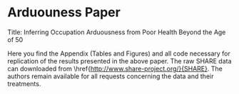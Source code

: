 # Arduouness Paper
Title: Inferring Occupation Arduousness from Poor Health Beyond the Age of 50

Here you find the Appendix (Tables and Figures) and all code necessary for replication of the results presented in the above paper. The raw SHARE data can downloaded from \href{http://www.share-project.org/}{SHARE}. The authors remain  available for all requests concerning the data and their treatments.  
